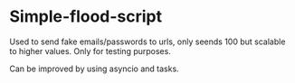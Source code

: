 # Simple-flood-script

Used to send fake emails/passwords to urls, only seends 100 but scalable to higher values.
Only for testing purposes.

Can be improved by using asyncio and tasks.
